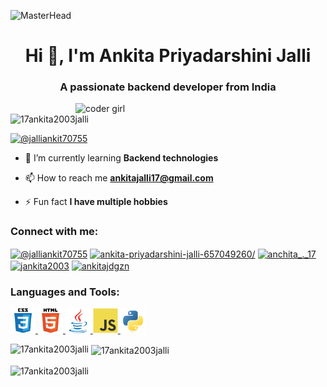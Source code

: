 ![MasterHead](https://44.media.tumblr.com/cca4f06484b447c0687f0325af5b38c9/428a8db1dc8ae92f-87/s1280x1920_f1/bafabc5bd061065545ee55fbbe6461b4eaef9b31.gif)
<h1 align="center">Hi 👋, I'm Ankita Priyadarshini Jalli</h1>
<h3 align="center">A passionate backend developer from India</h3>
<img align="right" src="https://i.pinimg.com/originals/f0/f0/d9/f0f0d932d6e39c7af5aa305cbd8da735.gif" alt="coder girl" width="400">

<p align="left"> <img src="https://komarev.com/ghpvc/?username=17ankita2003jalli&label=Profile%20views&color=0e75b6&style=flat" alt="17ankita2003jalli" /> </p>

<p align="left"> <a href="https://twitter.com/@jalliankit70755" target="blank"><img src="https://img.shields.io/twitter/follow/@jalliankit70755?logo=twitter&style=for-the-badge" alt="@jalliankit70755" /></a> </p>

- 🌱 I’m currently learning **Backend technologies**

- 📫 How to reach me **ankitajalli17@gmail.com**

- ⚡ Fun fact **I have multiple hobbies**

<h3 align="left">Connect with me:</h3>
<p align="left">
<a href="https://twitter.com/@jalliankit70755" target="blank"><img align="center" src="https://raw.githubusercontent.com/rahuldkjain/github-profile-readme-generator/master/src/images/icons/Social/twitter.svg" alt="@jalliankit70755" height="30" width="40" /></a>
<a href="https://linkedin.com/in/ankita-priyadarshini-jalli-657049260/" target="blank"><img align="center" src="https://raw.githubusercontent.com/rahuldkjain/github-profile-readme-generator/master/src/images/icons/Social/linked-in-alt.svg" alt="ankita-priyadarshini-jalli-657049260/" height="30" width="40" /></a>
<a href="https://instagram.com/anchita_._17" target="blank"><img align="center" src="https://raw.githubusercontent.com/rahuldkjain/github-profile-readme-generator/master/src/images/icons/Social/instagram.svg" alt="anchita_._17" height="30" width="40" /></a>
<a href="https://www.leetcode.com/jankita2003" target="blank"><img align="center" src="https://raw.githubusercontent.com/rahuldkjain/github-profile-readme-generator/master/src/images/icons/Social/leet-code.svg" alt="jankita2003" height="30" width="40" /></a>
<a href="https://auth.geeksforgeeks.org/user/ankitajdgzn" target="blank"><img align="center" src="https://raw.githubusercontent.com/rahuldkjain/github-profile-readme-generator/master/src/images/icons/Social/geeks-for-geeks.svg" alt="ankitajdgzn" height="30" width="40" /></a>
</p>

<h3 align="left">Languages and Tools:</h3>
<p align="left"> <a href="https://www.w3schools.com/css/" target="_blank" rel="noreferrer"> <img src="https://raw.githubusercontent.com/devicons/devicon/master/icons/css3/css3-original-wordmark.svg" alt="css3" width="40" height="40"/> </a> <a href="https://www.w3.org/html/" target="_blank" rel="noreferrer"> <img src="https://raw.githubusercontent.com/devicons/devicon/master/icons/html5/html5-original-wordmark.svg" alt="html5" width="40" height="40"/> </a> <a href="https://www.java.com" target="_blank" rel="noreferrer"> <img src="https://raw.githubusercontent.com/devicons/devicon/master/icons/java/java-original.svg" alt="java" width="40" height="40"/> </a> <a href="https://developer.mozilla.org/en-US/docs/Web/JavaScript" target="_blank" rel="noreferrer"> <img src="https://raw.githubusercontent.com/devicons/devicon/master/icons/javascript/javascript-original.svg" alt="javascript" width="40" height="40"/> </a> <a href="https://www.python.org" target="_blank" rel="noreferrer"> <img src="https://raw.githubusercontent.com/devicons/devicon/master/icons/python/python-original.svg" alt="python" width="40" height="40"/> </a> </p>

<p><img align="left" src="https://github-readme-stats.vercel.app/api/top-langs?username=17ankita2003jalli&show_icons=true&locale=en&layout=compact" alt="17ankita2003jalli" /></p>

<p>&nbsp;<img align="center" src="https://github-readme-stats.vercel.app/api?username=17ankita2003jalli&show_icons=true&locale=en" alt="17ankita2003jalli" /></p>

<p><img align="center" src="https://github-readme-streak-stats.herokuapp.com/?user=17ankita2003jalli&" alt="17ankita2003jalli" /></p>
